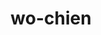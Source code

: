 ---
id: 1001
title: wo-chien
types: [dark,grass]
image: https://raw.githubusercontent.com/PokeAPI/sprites/master/sprites/pokemon/1001.png
---